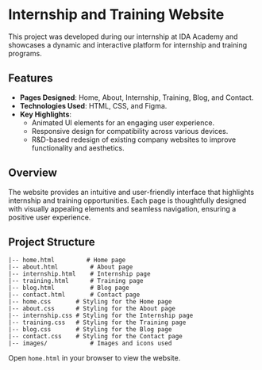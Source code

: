 # Internship and Training Website

This project was developed during our internship at IDA Academy and showcases a dynamic and interactive platform for internship and training programs.

## Features
- **Pages Designed**: Home, About, Internship, Training, Blog, and Contact.
- **Technologies Used**: HTML, CSS, and Figma.
- **Key Highlights**:
  - Animated UI elements for an engaging user experience.
  - Responsive design for compatibility across various devices.
  - R&D-based redesign of existing company websites to improve functionality and aesthetics.

## Overview
The website provides an intuitive and user-friendly interface that highlights internship and training opportunities. Each page is thoughtfully designed with visually appealing elements and seamless navigation, ensuring a positive user experience.

## Project Structure
```
|-- home.html         # Home page
|-- about.html         # About page
|-- internship.html    # Internship page
|-- training.html      # Training page
|-- blog.html          # Blog page
|-- contact.html       # Contact page
|-- home.css       # Styling for the Home page
|-- about.css      # Styling for the About page
|-- internship.css # Styling for the Internship page
|-- training.css   # Styling for the Training page
|-- blog.css       # Styling for the Blog page
|-- contact.css    # Styling for the Contact page
|-- images/            # Images and icons used
```


Open `home.html` in your browser to view the website.

